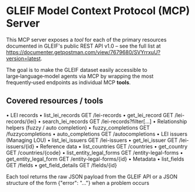 GLEIF Model Context Protocol (MCP) Server
========================================
This MCP server exposes a *tool* for each of the primary resources documented in
GLEIF's public REST API v1.0 – see the full list at
https://documenter.getpostman.com/view/7679680/SVYrrxuU?version=latest.

The goal is to make the GLEIF dataset easily accessible to large‑language‑model
agents via MCP by wrapping the most frequently‑used endpoints as individual
MCP **tools**.

Covered resources / tools
-------------------------
• LEI records
  • list_lei_records              GET /lei-records
  • get_lei_record                GET /lei-records/{lei}
  • search_lei_records            GET /lei-records?filter[…]
• Relationship helpers (fuzzy / auto completion)
  • fuzzy_completions             GET /fuzzycompletions
  • auto_completions              GET /autocompletions
• LEI issuers (Managing LOU)
  • list_lei_issuers              GET /lei-issuers
  • get_lei_issuer                GET /lei-issuers/{id}
• Reference data
  • list_countries                GET /countries
  • get_country                   GET /countries/{code}
  • list_entity_legal_forms       GET /entity-legal-forms
  • get_entity_legal_form         GET /entity-legal-forms/{id}
• Metadata
  • list_fields                   GET /fields
  • get_field_details             GET /fields/{id}

Each tool returns the raw JSON payload from the GLEIF API or a JSON structure
of the form {"error": "…"} when a problem occurs
